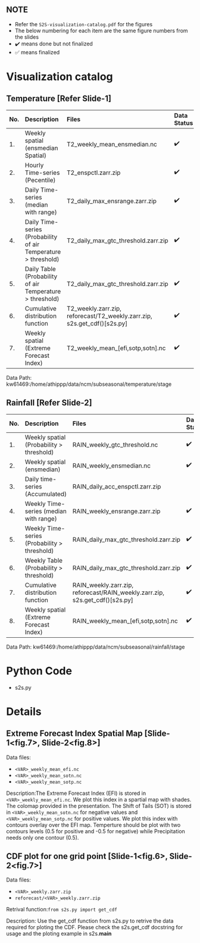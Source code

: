 
## NOTE
- Refer the `S2S-visualization-catalog.pdf` for the figures
- The below numbering for each item are the same figure numbers from the slides
- :heavy_check_mark: means done but not finalized
- :white_check_mark: means finalized

# Visualization catalog
## Temperature [Refer Slide-1]

| No. | Description | Files | Data Status | Viz Status |
| :-- | :-- | :-- | :-- | :-- |
| 1. |  Weekly spatial (ensmedian Spatial) | T2_weekly_mean_ensmedian.nc | :heavy_check_mark: | :heavy_check_mark: 
| 2. |  Hourly Time-series (Pecentile) | T2_enspctl.zarr.zip | :heavy_check_mark: | :heavy_check_mark: 
| 3. |  Daily Time-series (median with range) | T2_daily_max_ensrange.zarr.zip | :heavy_check_mark: | :heavy_check_mark:
| 4. |  Daily Time-series (Probability of air Temperature > threshold) | T2_daily_max_gtc_threshold.zarr.zip | :heavy_check_mark: | :heavy_check_mark:
| 5. |  Daily Table (Probability of air Temperature > threshold) | T2_daily_max_gtc_threshold.zarr.zip | :heavy_check_mark: | 
| 6. |  Cumulative distribution function | T2_weekly.zarr.zip, reforecast/T2_weekly.zarr.zip, s2s.get_cdf()[s2s.py] | :heavy_check_mark: | 
| 7. |  Weekly spatial (Extreme Forecast Index) | T2_weekly_mean_[efi,sotp,sotn].nc | :heavy_check_mark: | 

Data Path: kw61469:/home/athippp/data/ncm/subseasonal/temperature/stage

## Rainfall [Refer Slide-2]
| No. | Description | Files | Data Status | Viz Status |
| :-- | :-- | :-- | :-- | :-- |
| 1. | Weekly spatial (Probability > threshold) | RAIN_weekly_gtc_threshold.nc | :heavy_check_mark: | 
| 2. | Weekly spatial (ensmedian) | RAIN_weekly_ensmedian.nc | :heavy_check_mark: | 
| 3. | Daily time-series (Accumulated) | RAIN_daily_acc_enspctl.zarr.zip |  | 
| 4. | Weekly Time-series (median with range) | RAIN_weekly_ensrange.zarr.zip | :heavy_check_mark: | 
| 5. | Weekly Time-series (Probability  > threshold) | RAIN_daily_max_gtc_threshold.zarr.zip | :heavy_check_mark: | 
| 6. | Weekly Table (Probability > threshold) | RAIN_daily_max_gtc_threshold.zarr.zip  | :heavy_check_mark: | 
| 7. | Cumulative distribution function | RAIN_weekly.zarr.zip, reforecast/RAIN_weekly.zarr.zip, s2s.get_cdf()[s2s.py] | :heavy_check_mark: | 
| 8. | Weekly spatial (Extreme Forecast Index) | RAIN_weekly_mean_[efi,sotp,sotn].nc | :heavy_check_mark: | 

Data Path: kw61469:/home/athippp/data/ncm/subseasonal/rainfall/stage

# Python Code
- s2s.py


# Details

## Extreme Forecast Index Spatial Map [Slide-1<fig.7>, Slide-2<fig.8>]

Data files:

- `<VAR>_weekly_mean_efi.nc`
- `<VAR>_weekly_mean_sotn.nc`
- `<VAR>_weekly_mean_sotp.nc`

Description:The Extreme Forecast Index (EFI) is stored in `<VAR>_weekly_mean_efi.nc`.
We plot this index in a spartial map with shades. The colomap provided in the presentation.
The Shift of Tails (SOT) is stored in `<VAR>_weekly_mean_sotn.nc` for negative values and `<VAR>_weekly_mean_sotp.nc` for positive values.
We plot this index with contours overlay over the EFI map.
Temperture should be plot with two contours levels (0.5 for positive and -0.5 for negative) while Precipitation needs only one contour (0.5).



## CDF plot for one grid point [Slide-1<fig.6>, Slide-2<fig.7>]
Data files:

- `<VAR>_weekly.zarr.zip`
- `reforecast/<VAR>_weekly.zarr.zip`

Retrival function:`from s2s.py import get_cdf`

Description: Use the get_cdf function from s2s.py to retrive the data required for ploting the CDF.
    Please check the s2s.get_cdf docstring for usage and the ploting example in s2s.__main__


